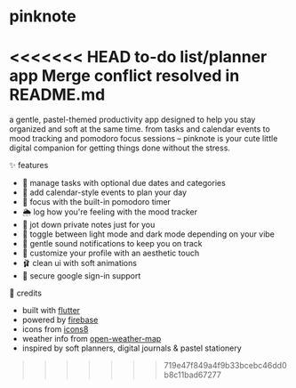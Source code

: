 # pinknote

<<<<<<< HEAD
to-do list/planner app
Merge conflict resolved in README.md
=======
a gentle, pastel-themed productivity app designed to help you stay organized and soft at the same time. from tasks and calendar events to mood tracking and pomodoro focus sessions – pinknote is your cute little digital companion for getting things done without the stress.


✨ features

- 📝 manage tasks with optional due dates and categories  
- 📅 add calendar-style events to plan your day  
- 🍅 focus with the built-in pomodoro timer  
- 🌦️ log how you're feeling with the mood tracker  
- 📓 jot down private notes just for you  
- 🎀 toggle between light mode and dark mode depending on your vibe  
- 🔔 gentle sound notifications to keep you on track  
- 🧸 customize your profile with an aesthetic touch  
- 🩰 clean ui with soft animations
- 🔐 secure google sign-in support



🌱 credits

- built with [flutter](https://flutter.dev/)  
- powered by [firebase](https://firebase.google.com/)  
- icons from [icons8](https://icons8.com/)  
- weather info from [open-weather-map](https://home.openweathermap.org/)  
- inspired by soft planners, digital journals & pastel stationery
>>>>>>> 719e47f849a4f9b33bcebc46dd0b8c11bad67277
